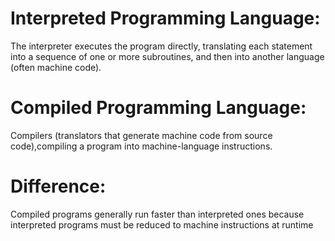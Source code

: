# Interpreted Programming Language:
The interpreter executes the program directly, translating each statement into a sequence of one or more subroutines, 
and then into another language (often machine code).

# Compiled Programming Language:
Compilers (translators that generate machine code from source code),compiling a program into machine-language instructions.

# Difference:
Compiled programs generally run faster than interpreted ones 
because interpreted programs must be reduced to machine instructions at runtime
